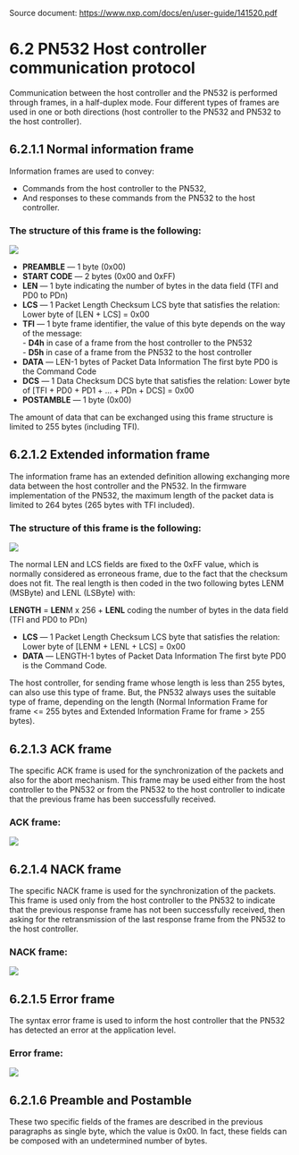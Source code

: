 Source document: https://www.nxp.com/docs/en/user-guide/141520.pdf 

# 6.2 PN532 Host controller communication protocol

Communication between the host controller and the PN532 is performed through frames, in a half-duplex mode.
Four different types of frames are used in one or both directions (host controller to the PN532 and PN532 to the host controller).


## 6.2.1.1 Normal information frame

Information frames are used to convey:
* Commands from the host controller to the PN532,
* And responses to these commands from the PN532 to the host controller.

### The structure of this frame is the following:

![](https://i.imgur.com/P9gbxho.png)


*   **PREAMBLE** — 1 byte (0x00)
*  **START CODE** — 2 bytes (0x00 and 0xFF)
*  **LEN** — 1 byte indicating the number of bytes in the data field (TFI and PD0 to PDn)
*  **LCS** — 1 Packet Length Checksum LCS byte that satisfies the relation: Lower byte of [LEN + LCS] = 0x00
*  **TFI** — 1 byte frame identifier, the value of this byte depends on the way of the message:  
             - **D4h** in case of a frame from the host controller to the PN532  
              - **D5h** in case of a frame from the PN532 to the host controller  
*  **DATA** — LEN-1 bytes of Packet Data Information The first byte PD0 is the Command Code
*  **DCS** — 1 Data Checksum DCS byte that satisfies the relation: Lower byte of [TFI + PD0 + PD1 + ... + PDn + DCS] = 0x00
*  **POSTAMBLE** — 1 byte (0x00)

The amount of data that can be exchanged using this frame structure is limited to 255 bytes (including TFI).

## 6.2.1.2 Extended information frame

The information frame has an extended definition allowing exchanging more data between the host controller and the PN532.
In the firmware implementation of the PN532, the maximum length of the packet data is limited to 264 bytes (265 bytes with TFI included).

### The structure of this frame is the following:
![](https://i.imgur.com/5sw4y8Q.png)

The normal LEN and LCS fields are fixed to the 0xFF value, which is normally considered as erroneous frame, due to the fact that the checksum does not fit.
The real length is then coded in the two following bytes LENM (MSByte) and LENL (LSByte) with:

**LENGTH** = **LEN**M x 256 + **LENL** coding the number of bytes in the data field (TFI and PD0 to PDn)
* **LCS** — 1 Packet Length Checksum LCS byte that satisfies the relation: Lower byte of [LENM + LENL + LCS] = 0x00
* **DATA** — LENGTH-1 bytes of Packet Data Information The first byte PD0 is the Command Code.

The host controller, for sending frame whose length is less than 255 bytes, can also use this type of frame.
But, the PN532 always uses the suitable type of frame, depending on the length (Normal Information Frame for frame <= 255 bytes and Extended Information Frame for frame > 255 bytes).


## 6.2.1.3 ACK frame
The specific ACK frame is used for the synchronization of the packets and also for the abort mechanism.
This frame may be used either from the host controller to the PN532 or from the PN532 to the host controller to indicate that the previous frame has been successfully received.

### ACK frame:
![](https://i.imgur.com/WJVgoD2.png)

## 6.2.1.4 NACK frame
The specific NACK frame is used for the synchronization of the packets.
This frame is used only from the host controller to the PN532 to indicate that the previous response frame has not been successfully received, then asking for the retransmission of the last response frame from the PN532 to the host controller.

### NACK frame:
![](https://i.imgur.com/PmkO0h2.png)

## 6.2.1.5 Error frame
The syntax error frame is used to inform the host controller that the PN532 has detected an error at the application level.

### Error frame:
![](https://i.imgur.com/gT7pCLk.png)

## 6.2.1.6 Preamble and Postamble
These two specific fields of the frames are described in the previous paragraphs as single byte, which the value is 0x00.
In fact, these fields can be composed with an undetermined number of bytes.


